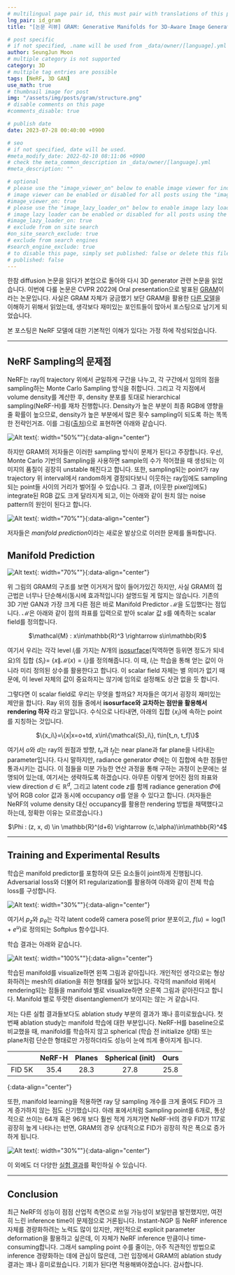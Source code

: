 ```yaml
---
# multilingual page pair id, this must pair with translations of this page. (This name must be unique)
lng_pair: id_gram
title: "[논문 리뷰] GRAM: Generative Manifolds for 3D-Aware Image Generation"

# post specific
# if not specified, .name will be used from _data/owner/[language].yml
author: SeungJun Moon
# multiple category is not supported
category: 3D
# multiple tag entries are possible
tags: [NeRF, 3D GAN]
use_math: true
# thumbnail image for post
img: "/assets/img/posts/gram/structure.png"
# disable comments on this page
#comments_disable: true

# publish date
date: 2023-07-28 00:40:00 +0900

# seo
# if not specified, date will be used.
#meta_modify_date: 2022-02-10 08:11:06 +0900
# check the meta_common_description in _data/owner/[language].yml
#meta_description: ""

# optional
# please use the "image_viewer_on" below to enable image viewer for individual pages or posts (_posts/ or [language]/_posts folders).
# image viewer can be enabled or disabled for all posts using the "image_viewer_posts: true" setting in _data/conf/main.yml.
#image_viewer_on: true
# please use the "image_lazy_loader_on" below to enable image lazy loader for individual pages or posts (_posts/ or [language]/_posts folders).
# image lazy loader can be enabled or disabled for all posts using the "image_lazy_loader_posts: true" setting in _data/conf/main.yml.
#image_lazy_loader_on: true
# exclude from on site search
#on_site_search_exclude: true
# exclude from search engines
#search_engine_exclude: true
# to disable this page, simply set published: false or delete this file
# published: false
---
```


<!-- outline-start -->

한참 diffusion 논문을 읽다가 본업으로 돌아와 다시 3D generator 관련 논문을 읽었습니다. 이번에 다룰 논문은 CVPR 2022에 Oral presentation으로 발표된 [GRAM](https://arxiv.org/abs/2112.08867)이라는 논문입니다. 사실은 GRAM 자체가 궁금했기 보단 GRAM을 활용한 [다른 모델](https://arxiv.org/abs/2210.06465)을 이해하기 위해서 읽었는데, 생각보다 재미있는 포인트들이 많아서 포스팅으로 남기게 되었습니다.

본 포스팅은 NeRF 모델에 대한 기본적인 이해가 있다는 가정 하에 작성되었습니다.

<!-- outline-end -->

***

## NeRF Sampling의 문제점

NeRF는 ray의 trajectory 위에서 균일하게 구간을 나누고, 각 구간에서 임의의 점을 sampling하는 Monte Carlo Sampling 방식을 취합니다. 그리고 각 지점에서 volume density를 계산한 후, density 분포를 토대로 hierarchical sampling(NeRF-H)를 재차 진행합니다. Density가 높은 부분이 최종 RGB에 영향을 줄 확률이 높으므로, density가 높은 부분에서 많은 횟수 sampling이 되도록 하는 똑똑한 전략인거죠. 이를 그림([출처](https://jaminfong.cn/neusample/))으로 표현하면 아래와 같습니다.

![Alt text](/assets/img/posts/gram/sampling_nerf.png){: width="50%""}{:data-align="center"}

하지만 GRAM의 저자들은 이러한 sampling 방식이 문제가 된다고 주장합니다. 우선, Monte Carlo 기반의 Sampling을 사용하면 sample의 수가 적어졌을 때 생성되는 이미지의 품질이 굉장히 unstable 해진다고 합니다. 또한, sampling되는 point가 ray trajectory 위 interval에서 random하게 결정되다보니 이웃하는 ray임에도 sampling되는 point들 사이의 거리가 벌어질 수 있습니다. 그 결과, (이웃한 pixel임에도) integrate된 RGB 값도 크게 달라지게 되고, 이는 아래와 같이 원치 않는 noise pattern의 원인이 된다고 합니다.

![Alt text](/assets/img/posts/gram/noise_nerf.png){: width="70%""}{:data-align="center"}

저자들은 *manifold prediction*이라는 새로운 발상으로 이러한 문제를 돌파합니다.

## Manifold Prediction

![Alt text](/assets/img/posts/gram/structure.png){: width="70%""}{:data-align="center"}

위 그림의 GRAM의 구조를 보면 이거저거 많이 들어가있긴 하지만, 사실 GRAM의 접근법은 너무나 단순해서(동시에 효과적입니다) 설명드릴 게 많지는 않습니다. 기존의 3D 기반 GAN과 가장 크게 다른 점은 바로 Manifold Predictor $\mathcal{M}$을 도입했다는 점입니다. $\mathcal{M}$은 아래와 같이 점의 좌표를 입력으로 받아 scalar 값 $s$를 예측하는 scalar field를 정의합니다.

<div align="center">
$\mathcal{M} : x\in\mathbb{R}^3 \rightarrow s\in\mathbb{R}$
</div>

여기서 우리는 각각 level ${l_i}$를 가지는 $N$개의 [isosurface](https://en.wikipedia.org/wiki/Isosurface)(직역하면 등위면 정도가 되네요)의 집합 $\lbrace S_i\rbrace =$ $\lbrace x\|\mathcal{M}(x)=l_{i}\rbrace$를 정의해줍니다. 이 때, $l_i$는 학습을 통해 얻는 값이 아니라 미리 정의된 상수를 활용한다고 합니다. 이 scalar field 자체는 별 의미가 없기 때문에, 이 level 자체의 값이 중요하지는 않기에 임의로 설정해도 상관 없을 듯 합니다.

그렇다면 이 scalar field로 우리는 무엇을 할까요? 저자들은 여기서 굉장히 재미있는 제안을 합니다. Ray 위의 점들 중에서 **isosurface와 교차하는 점만을 활용해서 rendering 하자** 라고 말입니다. 수식으로 나타내면, 아래의 집합 $\{x_{i}\}$에 속하는 point를 지칭하는 것입니다.

<div align="center">
$\{x_i\}=\{x|x=o+td, x\in\{\mathcal{S}_i\}, t\in[t_n, t_f]\}$
</div>

여기서 $o$와 $d$는 ray의 원점과 방향, $t_n$과 $t_f$는 near plane과 far plane을 나타내는 parameter입니다. 다시 말하지만, radiance generator $\Phi$에는 이 집합에 속한 점들만 통과시키는 겁니다. 이 점들을 미분 가능한 연산 과정을 통해 구하는 과정이 논문에는 설명되어 있는데, 여기서는 생략하도록 하겠습니다. 아무튼 이렇게 얻어진 점의 좌표와 view direction $d\in\mathbb{R}^d$, 그리고 latent code $z$를 함께 radiance generation $\Phi$에 넣어 RGB color 값과 동시에 occupancy $\alpha$를 얻을 수 있다고 합니다. (저자들은 NeRF의 volume density 대신 occupancy를 활용한 rendering 방법을 채택했다고 하는데, 정확한 이유는 모르겠습니다.)

<div align="center">
$\Phi : (z, x, d) \in \mathbb{R}^(d+6) \rightarrow (c,\alpha)\in\mathbb{R}^4$
</div>

***

## Training and Experimental Results

학습은 manifold predictor를 포함하여 모든 요소들이 joint하게 진행됩니다. Adversarial loss와 더불어 R1 regularization를 활용하여 아래와 같이 전체 학습 loss를 구성합니다.

![Alt text](/assets/img/posts/gram/loss.png){: width="30%""}{:data-align="center"}

여기서 $p_{z}$와 $p_\theta$는 각각 latent code와 camera pose의 prior 분포이고, $f(u)=\text{log}(1+e^u)$로 정의되는 Softplus 함수입니다.

학습 결과는 아래와 같습니다.

![Alt text](/assets/img/posts/gram/manifold.png){: width="100%""}{:data-align="center"}

학습된 manifold를 visualize하면 왼쪽 그림과 같아집니다. 개인적인 생각으로는 형상화하려는 mesh의 dilation을 취한 형태를 닮아 보입니다. 각각의 manifold 위에서 rendering되는 점들을 manifold 별로 visualize하면 오른쪽 그림과 같아진다고 합니다. Manifold 별로 뚜렷한 disentanglement가 보이지는 않는 거 같습니다.

저는 다른 실험 결과들보다도 ablation study 부분의 결과가 꽤나 흥미로웠습니다. 첫 번째 ablation study는 manifold 학습에 대한 부분입니다. NeRF-H를 baseline으로 비교했을 때, manifold를 학습하지 않고 spherical (학습 전 initialize 상태) 또는 plane처럼 단순한 형태로만 가정하더라도 성능이 눈에 띄게 좋아지게 됩니다.

|        | NeRF-H | Planes | Spherical (init) | Ours |
| ------ | :----: | :----: | :--------------: | :--: |
| FID 5K | 35.4   |   28.3 |        27.8      | 25.8 |
{:data-align="center"}

또한, manifold learning을 적용하면 ray 당 sampling 개수를 크게 줄여도 FID가 크게 증가하지 않는 점도 신기했습니다. 아래 표에서처럼 Sampling point를 6개로, 통상적으로 쓰이는 64개 혹은 96개 보다 훨씬 적게 가져가면 NeRF-H의 경우 FID가 117로 굉장히 높게 나타나는 반면, GRAM의 경우 상대적으로 FID가 굉장히 작은 폭으로 증가하게 됩니다.

![Alt text](/assets/img/posts/gram/ablation.png){: width="30%""}{:data-align="center"}

이 외에도 더 다양한 [실험 결과](https://yudeng.github.io/GRAM/)를 확인하실 수 있습니다.

***

## Conclusion

최근 NeRF의 성능이 점점 산업적 측면으로 쓰일 가능성이 보일만큼 발전했지만, 여전히 느린 inference time이 문제점으로 거론됩니다. Instant-NGP 등 NeRF inference 자체를 경량화하려는 노력도 많이 있지만, 개인적으로 explicit parameter deformation을 활용하고 싶은데, 이 자체가 NeRF inference 만큼이나 time-consuming합니다. 그래서 sampling point 수를 줄이는, 아주 직관적인 방법으로 inference 경량화하는 데에 관심이 많은데, 그런 입장에서 GRAM의 ablation study 결과는 꽤나 흥미로웠습니다. 기회가 된다면 적용해봐야겠습니다. 감사합니다.